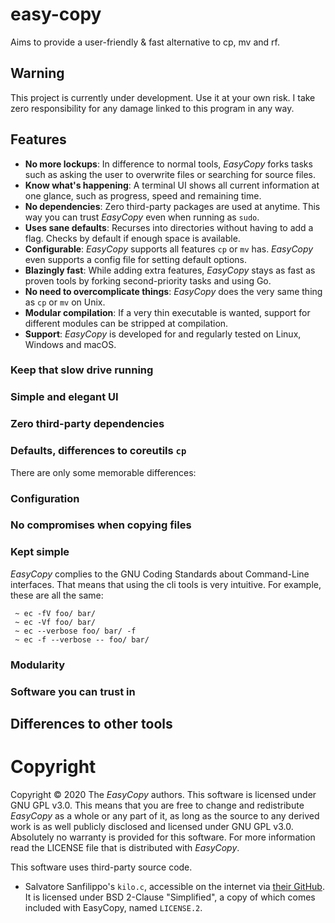 # easy-copy
Aims to provide a user-friendly &amp; fast alternative to cp, mv and rf.

<!-- Put a catching GIF here -->

## Warning
This project is currently under development.
Use it at your own risk. I take zero responsibility for any damage linked to this program in any way.

## Features
 - **No more lockups**: In difference to normal tools, *EasyCopy* forks tasks such as asking the user to overwrite files or searching for source files.
 - **Know what's happening**: A terminal UI shows all current information at one glance, such as progress, speed and remaining time.
 - **No dependencies**: Zero third-party packages are used at anytime. This way you can trust *EasyCopy* even when running as `sudo`.
 - **Uses sane defaults**: Recurses into directories without having to add a flag. Checks by default if enough space is available.
 - **Configurable**: *EasyCopy* supports all features `cp` or `mv` has. *EasyCopy* even supports a config file for setting default options.
 - **Blazingly fast**: While adding extra features, *EasyCopy* stays as fast as proven tools by forking second-priority tasks and using Go.
 - **No need to overcomplicate things**: *EasyCopy* does the very same thing as `cp` or `mv` on Unix. 
 - **Modular compilation**: If a very thin executable is wanted, support for different modules can be stripped at compilation.
 - **Support**: *EasyCopy* is developed for and regularly tested on Linux, Windows and macOS.

### Keep that slow drive running
<!-- Threading -->

### Simple and elegant UI
<!-- some gif or so -->

### Zero third-party dependencies
<!-- how many sol, which go packages are used -->

###  Defaults, differences to coreutils `cp`
There are only some memorable differences:
<!-- ... -->

### Configuration
<!-- show a basic configuration file, time how long it takes to read this -->

### No compromises when copying files
<!-- time the different copy methods -->

### Kept simple
<!-- https://www.gnu.org/prep/standards/html_node/Command_002dLine-Interfaces.html -->
*EasyCopy* complies to the GNU Coding Standards about Command-Line interfaces. That means that using the cli tools is very intuitive. For example, these are all the same:
```
 ~ ec -fV foo/ bar/
 ~ ec -Vf foo/ bar/
 ~ ec --verbose foo/ bar/ -f
 ~ ec -f --verbose -- foo/ bar/
```

### Modularity
<!-- show different configurations and time them -->

### Software you can trust in

## Differences to other tools

# Copyright
Copyright &#169; 2020 The *EasyCopy* authors.
This software is licensed under GNU GPL v3.0.
This means that you are free to change and redistribute *EasyCopy* as a whole or any part of it, as long as the source to any derived work is as well publicly disclosed and licensed under GNU GPL v3.0.
Absolutely no warranty is provided for this software.
For more information read the LICENSE file that is distributed with *EasyCopy*.

This software uses third-party source code.
 - Salvatore Sanfilippo's `kilo.c`, accessible on the internet via [their GitHub](https://github.com/snaptoken/kilo-src/blob/sections/kilo.c). It is licensed under BSD 2-Clause "Simplified", a copy of which comes included with EasyCopy, named `LICENSE.2`.
